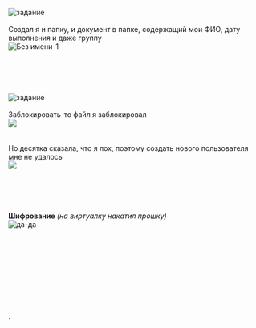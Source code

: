![задание](https://user-images.githubusercontent.com/70691206/96773266-ee878300-13ec-11eb-914a-f2052f18d612.jpg)  
   
Создал я и папку, и документ в папке, содержащий мои ФИО, дату выполнения и даже группу  
![Без имени-1](https://user-images.githubusercontent.com/70691206/96774014-10353a00-13ee-11eb-8f3e-16b34408c1ed.jpg)  
    
    
    
    
    
![задание](https://user-images.githubusercontent.com/70691206/96773678-8d13e400-13ed-11eb-8d1b-514a6003918a.jpg)  
   
Заблокировать-то файл я заблокировал  
![](https://user-images.githubusercontent.com/70691206/96775812-bd10b680-13f0-11eb-861c-5ecfd1ff4655.gif)  
   
   
Но десятка сказала, что я лох, поэтому создать нового пользователя мне не удалось  
![](https://user-images.githubusercontent.com/70691206/96772954-8a64bf00-13ec-11eb-862e-d5017a806286.gif)  
    
    
    
    
    
__Шифрование__   *(на виртуалку накатил прошку)*  
![да-да](https://user-images.githubusercontent.com/70691206/100528076-c3f9c880-31e9-11eb-8d73-e3dd6f10c36f.gif)  
    
    
    
    
    

    
    
    
    
.




